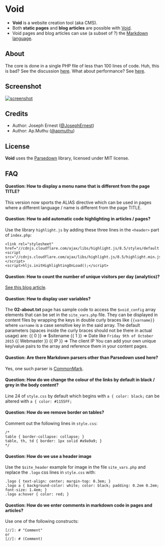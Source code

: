 Void
====

* **Void** is a website creation tool (aka CMS).
* Both **static pages** and **blog articles** are possible with [Void](https://gget.it/void/).
* Void pages and blog articles can use (a subset of ?) the [Markdown language](https://guides.github.com/features/mastering-markdown/).

About
----

The core is done in a single PHP file of less than 100 lines of code. Huh, this is bad? See the discussion [here](https://gget.it/void/article/03).
What about performance? See [here](https://gget.it/void/article/05-perf).

Screenshot
----

[![screenshot](https://cloud.githubusercontent.com/assets/2995044/25306550/0b8d5c20-27ad-11e7-818a-aefd1897eca3.png)](https://gget.it/void/demo/)

Credits
----

* Author: Joseph Ernest ([@JosephErnest](http:/twitter.com/JosephErnest))
* Author: Ap.Muthu ([@apmuthu](http://www.gnuacademy.org))

License
----

**Void** uses the [Parsedown](http://github.com/erusev/parsedown) library, licensed under MIT license.

FAQ
----

#### Question: How to display a menu name that is different from the page TITLE?

This version now sports the ALIAS directive which can be used in pages where a different language / name is different from the page TITLE.

#### Question: How to add automatic code highlighting in articles / pages?

Use the library `highlight.js` by adding these three lines in the `<header>` part of `index.php`:

    <link rel="stylesheet" href="//cdnjs.cloudflare.com/ajax/libs/highlight.js/8.5/styles/default.min.css">
    <script src="//cdnjs.cloudflare.com/ajax/libs/highlight.js/8.5/highlight.min.js"></script>
    <script>hljs.initHighlightingOnLoad();</script>

#### Question: How to count the number of unique visitors per day (analytics)?

[See this blog article](https://gget.it/void/article/simpleanalytics).

#### Question: How to display user variables?

The **02-about.txt** page has sample code to access the `$void_config` array elements that can be set in the `site_vars.php` file.
They can be displayed in content files by wrapping the keys in double curly braces like `{{varname}}` where `varname` is a case sensitive key in the said array.
The default parameters (spaces inside the curly braces should not be there in actual usage) are:
{{ 0 }} => $sitename
{{ 1 }} => Date like `Friday 9th of October 2015`
{{ Webmaster }}
{{ IP }} => The client IP
You can add your own unique key/value pairs to the array and reference them in your content pages.

#### Question: Are there Markdown parsers other than Parsedown used here?

Yes, one such parser is [CommonMark](https://github.com/jgm/CommonMark).

#### Question: How do we change the colour of the links by default in black / grey in the body content?

Line 24 of `style.css` by default which begins with `a { color: black;` can be altered with `a { color: #1155FF;`

#### Question: How do we remove border on tables?

Comment out the following lines in `style.css`:
````
/*
table { border-collapse: collapse; }
table, th, td { border: 1px solid #a9a9a9; }
*/
````

#### Question: How do we use a header image

Use the `$site_header` example for image in the file `site_vars.php` and replace the `.logo` css lines in `style.css` with:
````
.logo { text-align: center; margin-top: 0.3em; }
.logo a { background-color: white; color: black; padding: 0.2em 0.2em; font-size: 1.4em; }
.logo a:hover { color: red; }
````

#### Question: How do we enter comments in markdown code in pages and articles?

Use one of the following constructs:
````
[//]: # "Comment"
or
[//]: # (Comment) 
````
